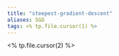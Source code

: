 ```yaml
---
title: "steepest-gradient-descent"
aliases: SGD
tags: <% tp.file.cursor(1) %>
---
```


<% tp.file.cursor(2) %>
